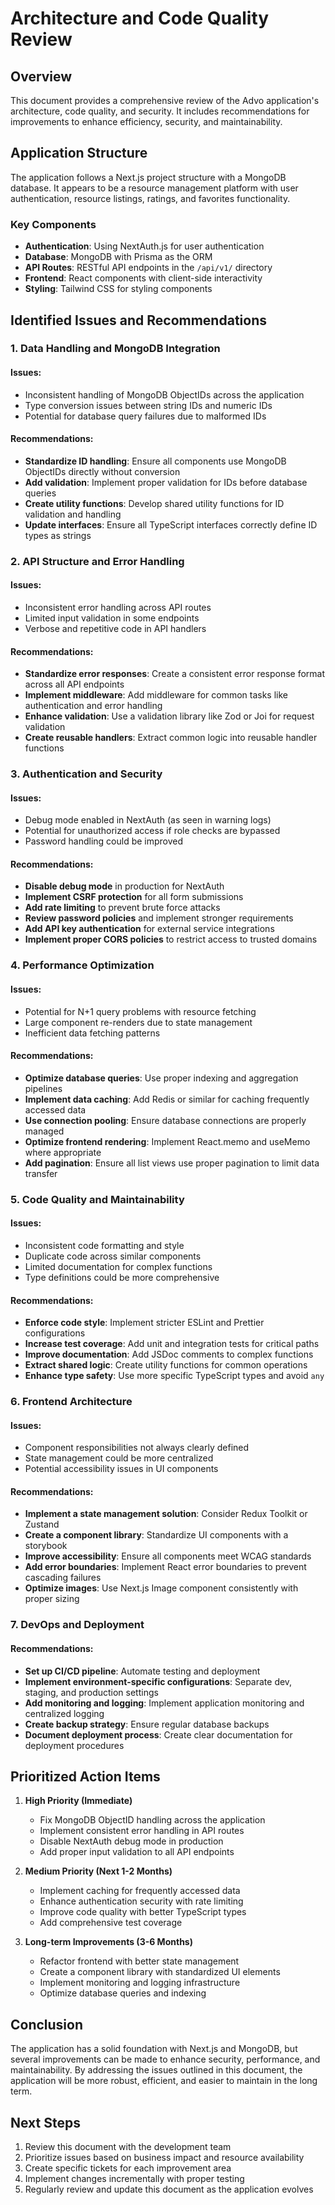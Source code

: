 # Architecture and Code Quality Review

## Overview

This document provides a comprehensive review of the Advo application's architecture, code quality, and security. It includes recommendations for improvements to enhance efficiency, security, and maintainability.

## Application Structure

The application follows a Next.js project structure with a MongoDB database. It appears to be a resource management platform with user authentication, resource listings, ratings, and favorites functionality.

### Key Components

- **Authentication**: Using NextAuth.js for user authentication
- **Database**: MongoDB with Prisma as the ORM
- **API Routes**: RESTful API endpoints in the `/api/v1/` directory
- **Frontend**: React components with client-side interactivity
- **Styling**: Tailwind CSS for styling components

## Identified Issues and Recommendations

### 1. Data Handling and MongoDB Integration

#### Issues:
- Inconsistent handling of MongoDB ObjectIDs across the application
- Type conversion issues between string IDs and numeric IDs
- Potential for database query failures due to malformed IDs

#### Recommendations:
- **Standardize ID handling**: Ensure all components use MongoDB ObjectIDs directly without conversion
- **Add validation**: Implement proper validation for IDs before database queries
- **Create utility functions**: Develop shared utility functions for ID validation and handling
- **Update interfaces**: Ensure all TypeScript interfaces correctly define ID types as strings

### 2. API Structure and Error Handling

#### Issues:
- Inconsistent error handling across API routes
- Limited input validation in some endpoints
- Verbose and repetitive code in API handlers

#### Recommendations:
- **Standardize error responses**: Create a consistent error response format across all API endpoints
- **Implement middleware**: Add middleware for common tasks like authentication and error handling
- **Enhance validation**: Use a validation library like Zod or Joi for request validation
- **Create reusable handlers**: Extract common logic into reusable handler functions

### 3. Authentication and Security

#### Issues:
- Debug mode enabled in NextAuth (as seen in warning logs)
- Potential for unauthorized access if role checks are bypassed
- Password handling could be improved

#### Recommendations:
- **Disable debug mode** in production for NextAuth
- **Implement CSRF protection** for all form submissions
- **Add rate limiting** to prevent brute force attacks
- **Review password policies** and implement stronger requirements
- **Add API key authentication** for external service integrations
- **Implement proper CORS policies** to restrict access to trusted domains

### 4. Performance Optimization

#### Issues:
- Potential for N+1 query problems with resource fetching
- Large component re-renders due to state management
- Inefficient data fetching patterns

#### Recommendations:
- **Optimize database queries**: Use proper indexing and aggregation pipelines
- **Implement data caching**: Add Redis or similar for caching frequently accessed data
- **Use connection pooling**: Ensure database connections are properly managed
- **Optimize frontend rendering**: Implement React.memo and useMemo where appropriate
- **Add pagination**: Ensure all list views use proper pagination to limit data transfer

### 5. Code Quality and Maintainability

#### Issues:
- Inconsistent code formatting and style
- Duplicate code across similar components
- Limited documentation for complex functions
- Type definitions could be more comprehensive

#### Recommendations:
- **Enforce code style**: Implement stricter ESLint and Prettier configurations
- **Increase test coverage**: Add unit and integration tests for critical paths
- **Improve documentation**: Add JSDoc comments to complex functions
- **Extract shared logic**: Create utility functions for common operations
- **Enhance type safety**: Use more specific TypeScript types and avoid `any`

### 6. Frontend Architecture

#### Issues:
- Component responsibilities not always clearly defined
- State management could be more centralized
- Potential accessibility issues in UI components

#### Recommendations:
- **Implement a state management solution**: Consider Redux Toolkit or Zustand
- **Create a component library**: Standardize UI components with a storybook
- **Improve accessibility**: Ensure all components meet WCAG standards
- **Add error boundaries**: Implement React error boundaries to prevent cascading failures
- **Optimize images**: Use Next.js Image component consistently with proper sizing

### 7. DevOps and Deployment

#### Recommendations:
- **Set up CI/CD pipeline**: Automate testing and deployment
- **Implement environment-specific configurations**: Separate dev, staging, and production settings
- **Add monitoring and logging**: Implement application monitoring and centralized logging
- **Create backup strategy**: Ensure regular database backups
- **Document deployment process**: Create clear documentation for deployment procedures

## Prioritized Action Items

1. **High Priority (Immediate)**
   - Fix MongoDB ObjectID handling across the application
   - Implement consistent error handling in API routes
   - Disable NextAuth debug mode in production
   - Add proper input validation to all API endpoints

2. **Medium Priority (Next 1-2 Months)**
   - Implement caching for frequently accessed data
   - Enhance authentication security with rate limiting
   - Improve code quality with better TypeScript types
   - Add comprehensive test coverage

3. **Long-term Improvements (3-6 Months)**
   - Refactor frontend with better state management
   - Create a component library with standardized UI elements
   - Implement monitoring and logging infrastructure
   - Optimize database queries and indexing

## Conclusion

The application has a solid foundation with Next.js and MongoDB, but several improvements can be made to enhance security, performance, and maintainability. By addressing the issues outlined in this document, the application will be more robust, efficient, and easier to maintain in the long term.

## Next Steps

1. Review this document with the development team
2. Prioritize issues based on business impact and resource availability
3. Create specific tickets for each improvement area
4. Implement changes incrementally with proper testing
5. Regularly review and update this document as the application evolves